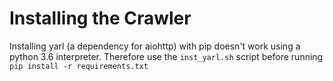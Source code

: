 Installing the Crawler
======================

Installing yarl (a dependency for aiohttp) with pip
doesn't work using a python 3.6 interpreter. Therefore
use the `inst_yarl.sh` script before running `pip install -r requirements.txt`
